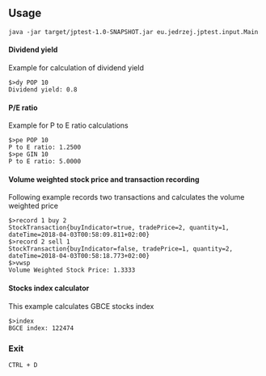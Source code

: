 
## Usage

```
java -jar target/jptest-1.0-SNAPSHOT.jar eu.jedrzej.jptest.input.Main
```

#### Dividend yield
Example for calculation of dividend yield
```
$>dy POP 10
Dividend yield: 0.8
```


#### P/E ratio
Example for P to E ratio calculations
```
$>pe POP 10
P to E ratio: 1.2500
$>pe GIN 10
P to E ratio: 5.0000
```


#### Volume weighted stock price and transaction recording
Following example records two transactions and calculates the volume weighted price
```
$>record 1 buy 2
StockTransaction{buyIndicator=true, tradePrice=2, quantity=1, dateTime=2018-04-03T00:58:09.811+02:00}
$>record 2 sell 1
StockTransaction{buyIndicator=false, tradePrice=1, quantity=2, dateTime=2018-04-03T00:58:18.773+02:00}
$>vwsp
Volume Weighted Stock Price: 1.3333
```

#### Stocks index calculator
This example calculates GBCE stocks index
```
$>index
BGCE index: 122474
```

### Exit
```
CTRL + D
```